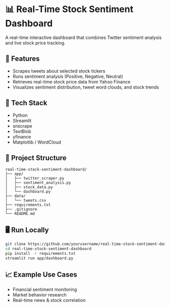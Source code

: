 
# 📊 Real-Time Stock Sentiment Dashboard

A real-time interactive dashboard that combines Twitter sentiment analysis and live stock price tracking.

## 🚀 Features
- Scrapes tweets about selected stock tickers
- Runs sentiment analysis (Positive, Negative, Neutral)
- Retrieves real-time stock price data from Yahoo Finance
- Visualizes sentiment distribution, tweet word clouds, and stock trends

## 🧰 Tech Stack
- Python
- Streamlit
- snscrape
- TextBlob
- yfinance
- Matplotlib / WordCloud

## 📂 Project Structure
```
real-time-stock-sentiment-dashboard/
├── app/
│   ├── twitter_scraper.py
│   ├── sentiment_analysis.py
│   ├── stock_data.py
│   └── dashboard.py
├── data/
│   └── tweets.csv
├── requirements.txt
├── .gitignore
└── README.md
```

## 🖥️ Run Locally
```bash
git clone https://github.com/yourusername/real-time-stock-sentiment-dashboard.git
cd real-time-stock-sentiment-dashboard
pip install -r requirements.txt
streamlit run app/dashboard.py
```

## 📈 Example Use Cases
- Financial sentiment monitoring
- Market behavior research
- Real-time news & stock correlation

